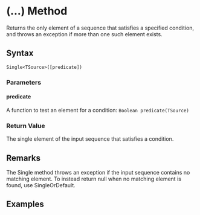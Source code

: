 # (...) Method
Returns the only element of a sequence that satisfies a specified condition, and throws an exception if more than one such element exists.

## Syntax
```
Single<TSource>([predicate])
```

### Parameters

#### predicate
A function to test an element for a condition: ```Boolean predicate(TSource)```

### Return Value
The single element of the input sequence that satisfies a condition.

## Remarks
The Single method throws an exception if the input sequence contains no matching element. To instead return null when no matching element is found, use SingleOrDefault.


## Examples



